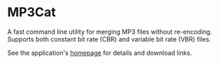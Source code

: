 
# MP3Cat

A fast command line utility for merging MP3 files without re-encoding. Supports both constant bit rate (CBR) and variable bit rate (VBR) files.

See the application's [homepage][] for details and download links.

[homepage]: http://mulholland.xyz/dev/mp3cat/
